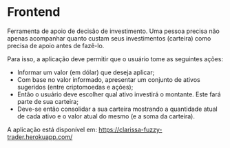 # Frontend
Ferramenta de apoio de decisão de investimento. Uma pessoa precisa não apenas acompanhar quanto custam seus investimentos (carteira) como precisa de apoio antes de fazê-lo.

Para isso, a aplicação deve permitir que o usuário tome as seguintes ações:

* Informar um valor (em dólar) que deseja aplicar;
* Com base no valor informado, apresentar um conjunto de ativos sugeridos (entre criptomoedas e ações);
* Então o usuário deve escolher qual ativo investirá o montante. Este fará parte de sua carteira;
* Deve-se então consolidar a sua carteira mostrando a quantidade atual de cada ativo e o valor atual do mesmo (e a soma da carteira).

A aplicação está disponível em: https://clarissa-fuzzy-trader.herokuapp.com/
